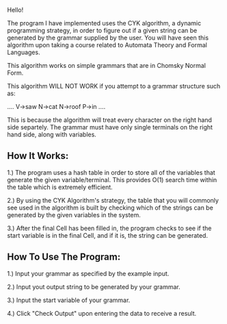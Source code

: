 Hello!

The program I have implemented uses the CYK algorithm, a dynamic programming strategy,
in order to figure out if a given string can be generated by the grammar supplied by the
user. You will have seen this algorithm upon taking a course related to Automata Theory
and Formal Languages.

This algorithm works on simple grammars that are in Chomsky Normal Form.

This algorithm WILL NOT WORK if you attempt to a grammar structure such as:

....
V->saw
N->cat
N->roof
P->in
....

This is because the algorithm will treat every character on the right hand side separtely.
The grammar must have only single terminals on the right hand side, along with variables.

How It Works:
-------------

1.) The program uses a hash table in order to store all of the variables that
	generate the given variable/terminal. This provides O(1) search time within
	the table which is extremely efficient.

2.) By using the CYK Algorithm's strategy, the table that you will commonly see used
	in the algorithm is built by checking which of the strings can be generated by the 
	given variables in the system.
	
3.) After the final Cell has been filled in, the program checks to see if the start variable 
	is in the final Cell, and if it is, the string can be generated.
	
How To Use The Program:
-----------------------

1.) Input your grammar as specified by the example input.

2.) Input yout output string to be generated by your grammar. 

3.) Input the start variable of your grammar.

4.) Click "Check Output" upon entering the data to receive a result.
